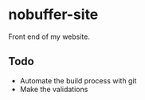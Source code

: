 # nobuffer-site
Front end of my website.

## Todo

- Automate the build process with git
- Make the validations
